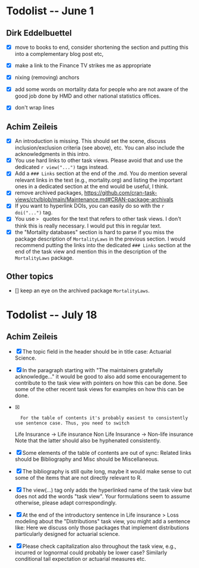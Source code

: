 #  Todolist -- June 1

## Dirk Eddelbuettel

- [X] move to books to end, consider shortening the section and putting this into a complementary blog post etc, 
- [X] make a link to the Finance TV strikes me as appropriate 
- [X] nixing (removing) anchors 
- [X] add some words on mortality data for people who are not aware of the good job done by HMD and other national statistics offices. 
- [x] don't wrap lines


## Achim Zeileis

- [X] An introduction is missing. This should set the scene, discuss inclusion/exclusion criteria (see above), etc. You can also include the acknowledgments in this intro.
- [X] You use hard links to other task views. Please avoid that and use the dedicated `r view("...")` tags instead.
- [X] Add a `### Links` section at the end of the .md. You do mention several relevant links in the text (e.g., mortality.org) and listing the important ones in a dedicated section at the end would be useful, I think.
- [x] remove archived packages, https://github.com/cran-task-views/ctv/blob/main/Maintenance.md#CRAN-package-archivals
- [X] If you want to hyperlink DOIs, you can easily do so with the `r doi("...")` tag. 
- [x] You use `> ` quotes for the text that refers to other task views. I don't think this is really necessary. I would put this in regular text.
- [X] the "Mortality databases" section is hard to parse if you miss the package description of `MortalityLaws` in the previous section. I would recommend putting the links into the dedicated `### Links` section at the end of the task view and mention this in the description of the `MortalityLaws` package. 

## Other topics

- [] keep an eye on the archived package `MortalityLaws`.

#  Todolist -- July 18


## Achim Zeileis

- [X]   The topic field in the header should be in title case: Actuarial Science.
- [X]   In the paragraph starting with "The maintainers gratefully acknowledge..." it would be good to also add some encouragement to contribute to the task view with pointers on how this can be done. See some of the other recent task views for examples on how this can be done.
- [X]       For the table of contents it's probably easiest to consistently use sentence case. Thus, you need to switch
    Life Insurance → Life insurance
    Non Life Insurance → Non-life insurance
    Note that the latter should also be hyphenated consistently.
- [X]   Some elements of the table of contents are out of sync: Related links should be Bibliography and Misc should be Miscellaneous.
- [X]   The bibliography is still quite long, maybe it would make sense to cut some of the items that are not directly relevant to R.
- [X]   The view(...) tag only adds the hyperlinked name of the task view but does not add the words "task view". Your formulations seem to assume otherwise, please adapt correspondingly.
- [X]   At the end of the introductory sentence in Life insurance > Loss modeling about the "Distributions" task view, you might add a sentence like: Here we discuss only those packages that implement distributions particularly designed for actuarial science.
- [X]   Please check capitalization also throughout the task view, e.g., incurred or lognormal could probably be lower case? Similarly conditional tail expectation or actuarial measures etc.

